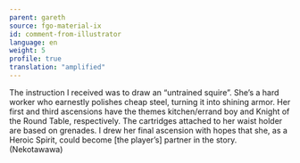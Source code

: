 ```yaml
---
parent: gareth
source: fgo-material-ix
id: comment-from-illustrator
language: en
weight: 5
profile: true
translation: "amplified"
---
```


The instruction I received was to draw an “untrained squire”. She’s a hard worker who earnestly polishes cheap steel, turning it into shining armor. Her first and third ascensions have the themes kitchen/errand boy and Knight of the Round Table, respectively. The cartridges attached to her waist holder are based on grenades. I drew her final ascension with hopes that she, as a Heroic Spirit, could become [the player’s] partner in the story. (Nekotawawa)
